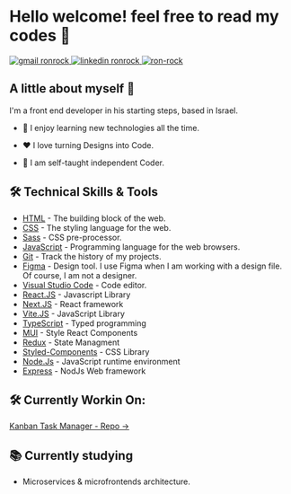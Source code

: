 # Hello welcome! feel free to read my codes 🤯

<!--![](./img/banner.jpg)-->

<div align="left">
<a href="mailto:ronrk11@gmail.com" target="_blank" display='inline'>
 <img src="https://img.shields.io/badge/Gmail-D14836?style=for-the-badge&logo=gmail&logoColor=white" alt="gmail ronrock"></img>
</a>
<a href="https://www.linkedin.com/in/ron-rokkah-ba665120a/" target="_blank">
<img src="https://img.shields.io/badge/LinkedIn-0077B5?style=for-the-badge&logo=linkedin&logoColor=white" alt="linkedin ronrock" ></img>
</a>
<a href="https://ron-rock-portfolio-jw1vgkrmj-ronrk.vercel.app" target="_blank"><img src="https://img.shields.io/badge/Portfolio-0077B5?style=for-the-badge&logo=portfolio&logoColor=white" alt="ron-rock"></img>
</a>
</div>

## A little about myself 👋

I'm a front end developer in his starting steps, based in Israel.


- 📖 I enjoy learning new technologies all the time.

- ❤️ I love turning Designs into Code.

- 🚀 I am self-taught independent Coder.

## 🛠️ Technical Skills & Tools

- [HTML](https://developer.mozilla.org/en-US/docs/Web/html) - The building block of the web.
- [CSS](https://developer.mozilla.org/en-US/docs/Web/css) - The styling language for the web.
- [Sass](https://sass-lang.com/) - CSS pre-processor.
- [JavaScript](https://developer.mozilla.org/en-US/docs/Web/javascript) - Programming language for the web browsers.
- [Git](https://git-scm.com/) - Track the history of my projects.
- [Figma](https://www.figma.com/) - Design tool. I use Figma when I am working with a design file. Of course, I am not a designer.
- [Visual Studio Code](https://code.visualstudio.com/) - Code editor.
- [React.JS](https://reactjs.org/) - Javascript Library
- [Next.JS](https://nextjs.org/) - React framework
- [Vite.JS](https://vitejs.dev/) - JavaScript Library
- [TypeScript](https://www.typescriptlang.org/) - Typed programming
- [MUI](https://mui.com/) - Style React Components
- [Redux](https://redux.js.org/) - State Managment
- [Styled-Components](https://styled-components.com/) - CSS Library
- [Node.Js](https://nodejs.org/en/) - JavaScript runtime environment
- [Express](https://expressjs.com/) - NodJs Web framework


## 🛠️ Currently Workin On:
 [Kanban Task Manager - Repo ->](https://github.com/ronrk/0000-kanban-task-manager)

## 📚 Currently studying

- Microservices & microfrontends architecture.



